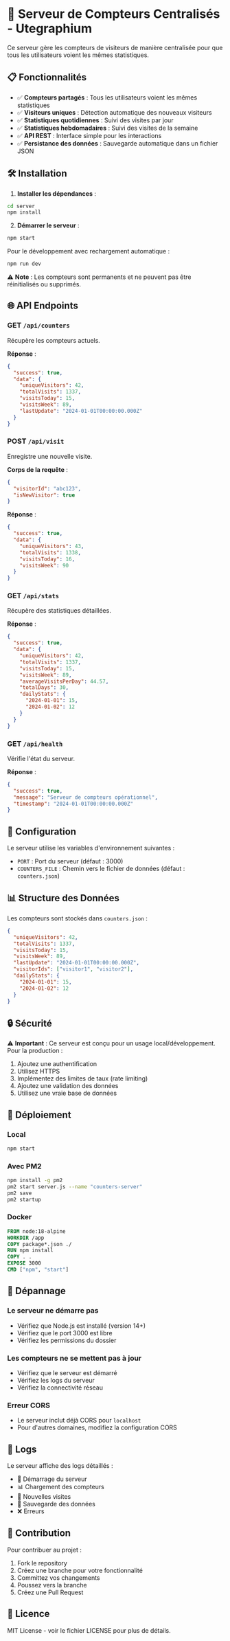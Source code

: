 # 🚀 Serveur de Compteurs Centralisés - Utegraphium

Ce serveur gère les compteurs de visiteurs de manière centralisée pour que tous les utilisateurs voient les mêmes statistiques.

## 📋 Fonctionnalités

- ✅ **Compteurs partagés** : Tous les utilisateurs voient les mêmes statistiques
- ✅ **Visiteurs uniques** : Détection automatique des nouveaux visiteurs
- ✅ **Statistiques quotidiennes** : Suivi des visites par jour
- ✅ **Statistiques hebdomadaires** : Suivi des visites de la semaine
- ✅ **API REST** : Interface simple pour les interactions
- ✅ **Persistance des données** : Sauvegarde automatique dans un fichier JSON

## 🛠️ Installation

1. **Installer les dépendances** :
```bash
cd server
npm install
```

2. **Démarrer le serveur** :
```bash
npm start
```

Pour le développement avec rechargement automatique :
```bash
npm run dev
```

⚠️ **Note** : Les compteurs sont permanents et ne peuvent pas être réinitialisés ou supprimés.

## 🌐 API Endpoints

### GET `/api/counters`
Récupère les compteurs actuels.

**Réponse** :
```json
{
  "success": true,
  "data": {
    "uniqueVisitors": 42,
    "totalVisits": 1337,
    "visitsToday": 15,
    "visitsWeek": 89,
    "lastUpdate": "2024-01-01T00:00:00.000Z"
  }
}
```

### POST `/api/visit`
Enregistre une nouvelle visite.

**Corps de la requête** :
```json
{
  "visitorId": "abc123",
  "isNewVisitor": true
}
```

**Réponse** :
```json
{
  "success": true,
  "data": {
    "uniqueVisitors": 43,
    "totalVisits": 1338,
    "visitsToday": 16,
    "visitsWeek": 90
  }
}
```



### GET `/api/stats`
Récupère des statistiques détaillées.

**Réponse** :
```json
{
  "success": true,
  "data": {
    "uniqueVisitors": 42,
    "totalVisits": 1337,
    "visitsToday": 15,
    "visitsWeek": 89,
    "averageVisitsPerDay": 44.57,
    "totalDays": 30,
    "dailyStats": {
      "2024-01-01": 15,
      "2024-01-02": 12
    }
  }
}
```

### GET `/api/health`
Vérifie l'état du serveur.

**Réponse** :
```json
{
  "success": true,
  "message": "Serveur de compteurs opérationnel",
  "timestamp": "2024-01-01T00:00:00.000Z"
}
```

## 🔧 Configuration

Le serveur utilise les variables d'environnement suivantes :

- `PORT` : Port du serveur (défaut : 3000)
- `COUNTERS_FILE` : Chemin vers le fichier de données (défaut : `counters.json`)

## 📊 Structure des Données

Les compteurs sont stockés dans `counters.json` :

```json
{
  "uniqueVisitors": 42,
  "totalVisits": 1337,
  "visitsToday": 15,
  "visitsWeek": 89,
  "lastUpdate": "2024-01-01T00:00:00.000Z",
  "visitorIds": ["visitor1", "visitor2"],
  "dailyStats": {
    "2024-01-01": 15,
    "2024-01-02": 12
  }
}
```

## 🔒 Sécurité

⚠️ **Important** : Ce serveur est conçu pour un usage local/développement. Pour la production :

1. Ajoutez une authentification
2. Utilisez HTTPS
3. Implémentez des limites de taux (rate limiting)
4. Ajoutez une validation des données
5. Utilisez une vraie base de données

## 🚀 Déploiement

### Local
```bash
npm start
```

### Avec PM2
```bash
npm install -g pm2
pm2 start server.js --name "counters-server"
pm2 save
pm2 startup
```

### Docker
```dockerfile
FROM node:18-alpine
WORKDIR /app
COPY package*.json ./
RUN npm install
COPY . .
EXPOSE 3000
CMD ["npm", "start"]
```

## 🐛 Dépannage

### Le serveur ne démarre pas
- Vérifiez que Node.js est installé (version 14+)
- Vérifiez que le port 3000 est libre
- Vérifiez les permissions du dossier

### Les compteurs ne se mettent pas à jour
- Vérifiez que le serveur est démarré
- Vérifiez les logs du serveur
- Vérifiez la connectivité réseau

### Erreur CORS
- Le serveur inclut déjà CORS pour `localhost`
- Pour d'autres domaines, modifiez la configuration CORS

## 📝 Logs

Le serveur affiche des logs détaillés :
- 🚀 Démarrage du serveur
- 📊 Chargement des compteurs
- 👥 Nouvelles visites
- 💾 Sauvegarde des données
- ❌ Erreurs

## 🤝 Contribution

Pour contribuer au projet :

1. Fork le repository
2. Créez une branche pour votre fonctionnalité
3. Committez vos changements
4. Poussez vers la branche
5. Créez une Pull Request

## 📄 Licence

MIT License - voir le fichier LICENSE pour plus de détails.
